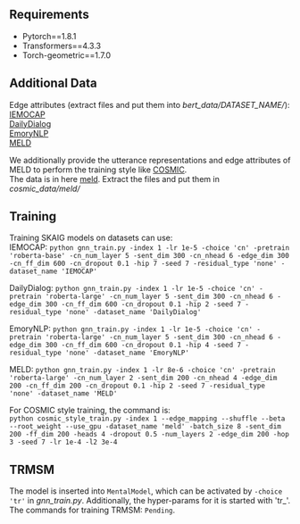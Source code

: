 ## Requirements
* Pytorch==1.8.1
* Transformers==4.3.3
* Torch-geometric==1.7.0
## Additional Data
Edge attributes (extract files and put them into *bert_data/DATASET_NAME/*):  
[IEMOCAP](https://drive.google.com/file/d/1r7C-C7jcttnVFR43pHzRA5-xuqYm9ISs/view?usp=sharing)  
[DailyDialog](https://drive.google.com/file/d/14rjNLqkAfICSV9HZkw2wpsJh2AjpiO9p/view?usp=sharing)  
[EmoryNLP](https://drive.google.com/file/d/1UWnKvAFtFoXTn8pnfj2xKk4hA7LeKMVZ/view?usp=sharing)  
[MELD](https://drive.google.com/file/d/15MGpqqLliT8KPZhZfp5ND5S2FKbtuYaq/view?usp=sharing)  

We additionally provide the utterance representations and edge attributes of MELD to perform the training style like [COSMIC](https://aclanthology.org/2020.findings-emnlp.224/).  
The data is in here [meld](https://drive.google.com/file/d/16GCSLum5d6lXn37FJ1lVML1Zb1kD7Ov2/view?usp=sharing). Extract the files and put them in *cosmic_data/meld/*

## Training
Training SKAIG models on datasets can use:  
IEMOCAP: `python gnn_train.py -index 1 -lr 1e-5 -choice 'cn' -pretrain 'roberta-base' -cn_num_layer 5 -sent_dim 300 -cn_nhead 6 -edge_dim 300 -cn_ff_dim 600 -cn_dropout 0.1 -hip 7 -seed 7 -residual_type 'none' -dataset_name 'IEMOCAP'`  

DailyDialog: `python gnn_train.py -index 1 -lr 1e-5 -choice 'cn' -pretrain 'roberta-large' -cn_num_layer 5 -sent_dim 300 -cn_nhead 6 -edge_dim 300 -cn_ff_dim 600 -cn_dropout 0.1 -hip 2 -seed 7 -residual_type 'none' -dataset_name 'DailyDialog'`  

EmoryNLP: `python gnn_train.py -index 1 -lr 1e-5 -choice 'cn' -pretrain 'roberta-large' -cn_num_layer 5 -sent_dim 300 -cn_nhead 6 -edge_dim 300 -cn_ff_dim 600 -cn_dropout 0.1 -hip 4 -seed 7 -residual_type 'none' -dataset_name 'EmoryNLP'`  

MELD: `python gnn_train.py -index 1 -lr 8e-6 -choice 'cn' -pretrain 'roberta-large' -cn_num_layer 2 -sent_dim 200 -cn_nhead 4 -edge_dim 200 -cn_ff_dim 200 -cn_dropout 0.1 -hip 2 -seed 7 -residual_type 'none' -dataset_name 'MELD'`  

For COSMIC style training, the command is:  
`python cosmic_style_train.py -index 1 --edge_mapping --shuffle --beta --root_weight --use_gpu -dataset_name 'meld' -batch_size 8 -sent_dim 200 -ff_dim 200 -heads 4 -dropout 0.5 -num_layers 2 -edge_dim 200 -hop 3 -seed 7 -lr 1e-4 -l2 3e-4`

## TRMSM
The model is inserted into `MentalModel`, which can be activated by `-choice 'tr'` in *gnn_train.py*. Additionally, the hyper-params for it is started with 'tr_'.  
The commands for training TRMSM: `Pending`. 
